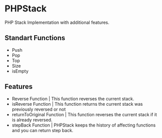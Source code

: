 # PHPStack
PHP Stack Implementation with additional features.

## Standart Functions
* Push
* Pop
* Top
* Size
* isEmpty

## Features
* Reverse Function | This function reverses the current stack. 
* isReverse Function | This function returns the current stack was previously reversed or not
* returnToOriginal Function | This function reverses the current stack if it is already reversed.
* stepBack Function | PHPStack keeps the history of affecting functions and you can return step back.
